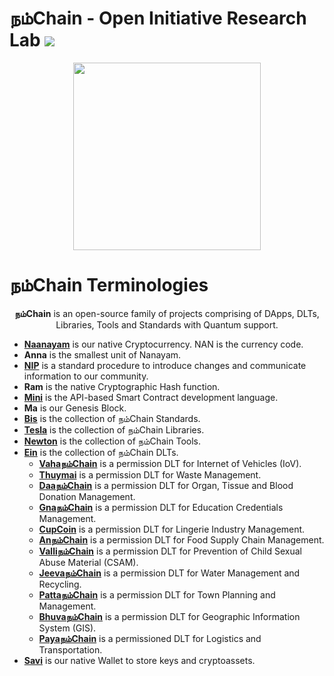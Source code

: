 # நம்Chain - Open Initiative Research Lab ![](https://img.shields.io/badge/Project-Nam-ff69b4.svg)

<p align="center">
<img src="https://1.bp.blogspot.com/-xakDR1PmZ9s/X6EvQwQDteI/AAAAAAAAAqo/Alr7phylOBMs41uxeyHVLeIJNf2F0p8_QCLcBGAsYHQ/s1138/NCT.jpg" width="300" align="center">
</p>  

# நம்Chain Terminologies
<p align="center">
<b>நம்Chain</b> is an open-source family of projects comprising of DApps, DLTs, Libraries, Tools and Standards with Quantum support.
</p>

- [**Naanayam**](https://github.com/NamChain-Open-Initiative-Research-Lab/Naanayam) is our native Cryptocurrency. NAN is the currency code.
- **Anna** is the smallest unit of Nanayam.
- [**NIP**](https://github.com/NamChain-Open-Initiative-Research-Lab/NIPs) is a standard procedure to introduce changes and communicate information to our community.
- **Ram** is the native Cryptographic Hash function.
- [**Mini**](https://github.com/NamChain-Open-Initiative-Research-Lab/Mini) is the API-based Smart Contract development language.
- **Ma** is our Genesis Block.
- [**Bis**](https://github.com/NamChain-Open-Initiative-Research-Lab/BIS) is the collection of நம்Chain Standards.
- [**Tesla**](https://github.com/NamChain-Open-Initiative-Research-Lab/Tesla) is the collection of நம்Chain Libraries.
- [**Newton**](https://github.com/NamChain-Open-Initiative-Research-Lab/Newton) is the collection of நம்Chain Tools.
- [**Ein**](https://github.com/NamChain-Open-Initiative-Research-Lab/Ein) is the collection of நம்Chain DLTs.
  - [**Vahaநம்Chain**](https://github.com/NamChain-Open-Initiative-Research-Lab/VahaNamChain-PoC) is a permission DLT for Internet of Vehicles (IoV).
  - [**Thuymai**](https://github.com/NamChain-Open-Initiative-Research-Lab/Thuymai-PoC) is a permission DLT for Waste Management.
  - [**Daaநம்Chain**](https://github.com/NamChain-Open-Initiative-Research-Lab/DaaNamchain-PoC) is a permission DLT for Organ, Tissue and Blood Donation Management.
  - [**Gnaநம்Chain**](https://github.com/NamChain-Open-Initiative-Research-Lab/GnaNamChain-PoC) is a permission DLT for Education Credentials Management.
  - [**CupCoin**](https://github.com/Kuppai-Innovative-Research-Lab/CupCoin-Tracker) is a permission DLT for Lingerie Industry Management.
  - [**Anநம்Chain**](https://github.com/NamChain-Open-Initiative-Research-Lab/AnNamChain-PoC) is a permission DLT for Food Supply Chain Management.
  - [**Valliநம்Chain**](https://github.com/NamChain-Open-Initiative-Research-Lab/ValliNamChain-PoC) is a permission DLT for Prevention of Child Sexual Abuse Material (CSAM).
  - [**Jeevaநம்Chain**](https://github.com/NamChain-Open-Initiative-Research-Lab/JeevaNamChain-PoC) is a permission DLT for Water Management and Recycling.
  - [**Pattaநம்Chain**](https://github.com/NamChain-Open-Initiative-Research-Lab/PattaNamChain-PoC) is a permission DLT for Town Planning and Management.
  - [**Bhuvaநம்Chain**](https://github.com/NamChain-Open-Initiative-Research-Lab/BhuvaNamChain-PoC) is a permission DLT for Geographic Information System (GIS).
  - [**Payaநம்Chain**](https://github.com/NamChain-Open-Initiative-Research-Lab/PayaNamChain-PoC) is a permissioned DLT for Logistics and Transportation.
- [**Savi**](https://github.com/NamChain-Open-Initiative-Research-Lab/Savi) is our native Wallet to store keys and cryptoassets.

